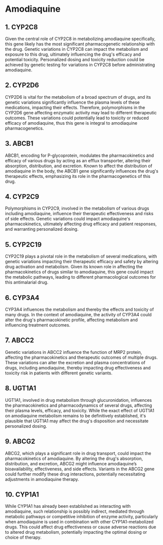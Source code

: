 # Amodiaquine

## 1. CYP2C8
Given the central role of CYP2C8 in metabolizing amodiaquine specifically, this gene likely has the most significant pharmacogenetic relationship with the drug. Genetic variations in CYP2C8 can impact the metabolism and exposure to this drug, ultimately influencing the drug's efficacy and potential toxicity. Personalized dosing and toxicity reduction could be achieved by genetic testing for variations in CYP2C8 before administrating amodiaquine.

## 2. CYP2D6
CYP2D6 is vital for the metabolism of a broad spectrum of drugs, and its genetic variations significantly influence the plasma levels of these medications, impacting their effects. Therefore, polymorphisms in the CYP2D6 gene affecting enzymatic activity may lead to different therapeutic outcomes. These variations could potentially lead to toxicity or reduced efficacy of amodiaquine, thus this gene is integral to amodiaquine pharmacogenetics.

## 3. ABCB1
ABCB1, encoding for P-glycoprotein, modulates the pharmacokinetics and efficacy of various drugs by acting as an efflux transporter, altering their absorption, distribution, and excretion. Known to affect the distribution of amodiaquine in the body, the ABCB1 gene significantly influences the drug's therapeutic effects, emphasizing its role in the pharmacogenetics of this drug.

## 4. CYP2C9
Polymorphisms in CYP2C9, involved in the metabolism of various drugs including amodiaquine, influence their therapeutic effectiveness and risks of side effects. Genetic variations could impact amodiaquine's pharmacokinetics, ultimately affecting drug efficacy and patient responses, and warranting personalized dosing.

## 5. CYP2C19
CYP2C19 plays a pivotal role in the metabolism of several medications, with genetic variations impacting their therapeutic efficacy and safety by altering drug activation and metabolism. Given its known role in affecting the pharmacokinetics of drugs similar to amodiaquine, this gene could impact the metabolic pathways, leading to different pharmacological outcomes for this antimalarial drug.

## 6. CYP3A4
CYP3A4 influences the metabolism and thereby the effects and toxicity of many drugs. In the context of amodiaquine, the activity of CYP3A4 could alter the drug's pharmacokinetic profile, affecting metabolism and influencing treatment outcomes.

## 7. ABCC2
Genetic variations in ABCC2 influence the function of MRP2 protein, affecting the pharmacokinetics and therapeutic outcomes of multiple drugs. These variations can alter the excretion and plasma concentrations of drugs, including amodiaquine, thereby impacting drug effectiveness and toxicity risk in patients with different genetic variants.

## 8. UGT1A1
UGT1A1, involved in drug metabolism through glucuronidation, influences the pharmacokinetics and pharmacodynamics of several drugs, affecting their plasma levels, efficacy, and toxicity. While the exact effect of UGT1A1 on amodiaquine metabolism remains to be definitively established, it's plausible that UGT1A1 may affect the drug's disposition and necessitate personalized dosing.

## 9. ABCG2
ABCG2, which plays a significant role in drug transport, could impact the pharmacokinetics of amodiaquine. By altering the drug's absorption, distribution, and excretion, ABCG2 might influence amodiaquine’s bioavailability, effectiveness, and side effects. Variants in the ABCG2 gene could further modify these drug interactions, potentially necessitating adjustments in amodiaquine therapy.

## 10. CYP1A1
While CYP1A1 has already been established as interacting with amodiaquine, such relationship is possibly indirect, mediated through metabolic pathways or competitive inhibition of enzyme activity, particularly when amodiaquine is used in combination with other CYP1A1-metabolized drugs. This could affect drug effectiveness or cause adverse reactions due to altered drug metabolism, potentially impacting the optimal dosing or choice of therapy.

